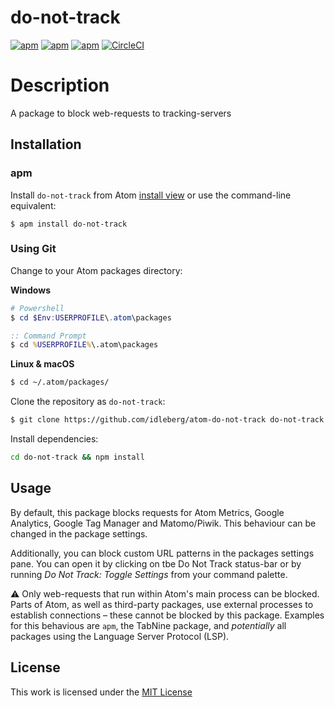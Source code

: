 # do-not-track

[![apm](https://flat.badgen.net/apm/license/do-not-track)](https://atom.io/packages/do-not-track)
[![apm](https://flat.badgen.net/apm/v/do-not-track)](https://atom.io/packages/do-not-track)
[![apm](https://flat.badgen.net/apm/dl/do-not-track)](https://atom.io/packages/do-not-track)
[![CircleCI](https://flat.badgen.net/circleci/github/idleberg/atom-do-not-track)](https://circleci.com/gh/idleberg/atom-do-not-track)

# Description

A package to block web-requests to tracking-servers

## Installation

### apm

Install `do-not-track` from Atom [install view](atom://settings-view/show-package?package=do-not-track) or use the command-line equivalent:

`$ apm install do-not-track`

### Using Git

Change to your Atom packages directory:

**Windows**

```powershell
# Powershell
$ cd $Env:USERPROFILE\.atom\packages
```

```cmd
:: Command Prompt
$ cd %USERPROFILE%\.atom\packages

```

**Linux & macOS**

```bash
$ cd ~/.atom/packages/
```

Clone the repository as `do-not-track`:

```bash
$ git clone https://github.com/idleberg/atom-do-not-track do-not-track
```

Install dependencies:

```bash
cd do-not-track && npm install
```

## Usage

By default, this package blocks requests for Atom Metrics, Google Analytics, Google Tag Manager and Matomo/Piwik. This behaviour can be changed in the package settings.

Additionally, you can block custom URL patterns in the packages settings pane. You can open it by clicking on tbe Do Not Track status-bar or by running *Do Not Track: Toggle Settings* from your command palette.

:warning: Only web-requests that run within Atom's main process can be blocked. Parts of Atom, as well as third-party packages, use external processes to establish connections – these cannot be blocked by this package. Examples for this behavious are `apm`, the TabNine package, and *potentially* all packages using the Language Server Protocol (LSP).

## License

This work is licensed under the [MIT License](LICENSE)
